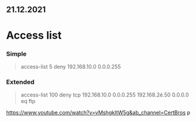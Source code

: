 ## 21.12.2021

# Access list

### Simple

> access-list 5 deny 192.168.10.0 0.0.0.255

### Extended

> access-list 100 deny tcp 192.168.10.0 0.0.0.255 192.168.2é.50 0.0.0.0 eq ftp

https://www.youtube.com/watch?v=vMshgkItW5g&ab_channel=CertBros
p

